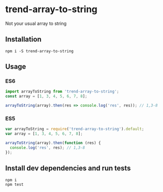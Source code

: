 # trend-array-to-string
Not your usual array to string

## Installation
```
npm i -S trend-array-to-string
```

## Usage
### ES6
```js
import arrayToString from 'trend-array-to-string';
const array = [1, 3, 4, 5, 6, 7, 8];

arrayToString(array).then(res => console.log('res', res)); // 1,3-8

```
### ES5
```js
var arrayToString = require('trend-array-to-string').default;
var array = [1, 3, 4, 5, 6, 7, 8];

arrayToString(array).then(function (res) {
  console.log('res', res); // 1,3-8
});

```


## Install dev dependencies and run tests
```
npm i
npm test
```
